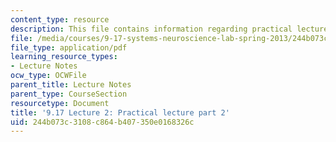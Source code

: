 ```yaml
---
content_type: resource
description: This file contains information regarding practical lecture part 2.
file: /media/courses/9-17-systems-neuroscience-lab-spring-2013/244b073c3108c864b407350e0168326c_MIT9_17S13_Lecture2_part2.pdf
file_type: application/pdf
learning_resource_types:
- Lecture Notes
ocw_type: OCWFile
parent_title: Lecture Notes
parent_type: CourseSection
resourcetype: Document
title: '9.17 Lecture 2: Practical lecture part 2'
uid: 244b073c-3108-c864-b407-350e0168326c
---
```

